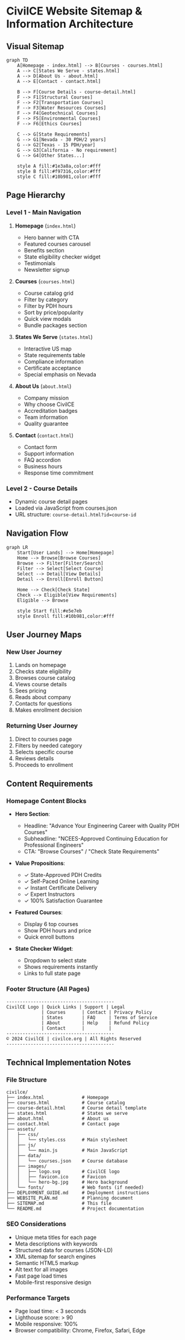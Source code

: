 # CivilCE Website Sitemap & Information Architecture

## Visual Sitemap

```mermaid
graph TD
    A[Homepage - index.html] --> B[Courses - courses.html]
    A --> C[States We Serve - states.html]
    A --> D[About Us - about.html]
    A --> E[Contact - contact.html]
    
    B --> F[Course Details - course-detail.html]
    F --> F1[Structural Courses]
    F --> F2[Transportation Courses]
    F --> F3[Water Resources Courses]
    F --> F4[Geotechnical Courses]
    F --> F5[Environmental Courses]
    F --> F6[Ethics Courses]
    
    C --> G[State Requirements]
    G --> G1[Nevada - 30 PDH/2 years]
    G --> G2[Texas - 15 PDH/year]
    G --> G3[California - No requirement]
    G --> G4[Other States...]
    
    style A fill:#1e3a8a,color:#fff
    style B fill:#f97316,color:#fff
    style C fill:#10b981,color:#fff
```

## Page Hierarchy

### Level 1 - Main Navigation
1. **Homepage** (`index.html`)
   - Hero banner with CTA
   - Featured courses carousel
   - Benefits section
   - State eligibility checker widget
   - Testimonials
   - Newsletter signup

2. **Courses** (`courses.html`)
   - Course catalog grid
   - Filter by category
   - Filter by PDH hours
   - Sort by price/popularity
   - Quick view modals
   - Bundle packages section

3. **States We Serve** (`states.html`)
   - Interactive US map
   - State requirements table
   - Compliance information
   - Certificate acceptance
   - Special emphasis on Nevada

4. **About Us** (`about.html`)
   - Company mission
   - Why choose CivilCE
   - Accreditation badges
   - Team information
   - Quality guarantee

5. **Contact** (`contact.html`)
   - Contact form
   - Support information
   - FAQ accordion
   - Business hours
   - Response time commitment

### Level 2 - Course Details
- Dynamic course detail pages
- Loaded via JavaScript from courses.json
- URL structure: `course-detail.html?id=course-id`

## Navigation Flow

```mermaid
graph LR
    Start[User Lands] --> Home[Homepage]
    Home --> Browse[Browse Courses]
    Browse --> Filter[Filter/Search]
    Filter --> Select[Select Course]
    Select --> Detail[View Details]
    Detail --> Enroll[Enroll Button]
    
    Home --> Check[Check State]
    Check --> Eligible[View Requirements]
    Eligible --> Browse
    
    style Start fill:#e5e7eb
    style Enroll fill:#10b981,color:#fff
```

## User Journey Maps

### New User Journey
1. Lands on homepage
2. Checks state eligibility
3. Browses course catalog
4. Views course details
5. Sees pricing
6. Reads about company
7. Contacts for questions
8. Makes enrollment decision

### Returning User Journey
1. Direct to courses page
2. Filters by needed category
3. Selects specific course
4. Reviews details
5. Proceeds to enrollment

## Content Requirements

### Homepage Content Blocks
- **Hero Section**: 
  - Headline: "Advance Your Engineering Career with Quality PDH Courses"
  - Subheadline: "NCEES-Approved Continuing Education for Professional Engineers"
  - CTA: "Browse Courses" / "Check State Requirements"

- **Value Propositions**:
  - ✓ State-Approved PDH Credits
  - ✓ Self-Paced Online Learning
  - ✓ Instant Certificate Delivery
  - ✓ Expert Instructors
  - ✓ 100% Satisfaction Guarantee

- **Featured Courses**: 
  - Display 6 top courses
  - Show PDH hours and price
  - Quick enroll buttons

- **State Checker Widget**:
  - Dropdown to select state
  - Shows requirements instantly
  - Links to full state page

### Footer Structure (All Pages)
```
----------------------------------------
CivilCE Logo | Quick Links | Support | Legal
             | Courses      | Contact | Privacy Policy
             | States       | FAQ     | Terms of Service
             | About        | Help    | Refund Policy
             | Contact      |         | 
----------------------------------------
© 2024 CivilCE | civilce.org | All Rights Reserved
----------------------------------------
```

## Technical Implementation Notes

### File Structure
```
civilce/
├── index.html              # Homepage
├── courses.html            # Course catalog
├── course-detail.html      # Course detail template
├── states.html             # States we serve
├── about.html              # About us
├── contact.html            # Contact page
├── assets/
│   ├── css/
│   │   └── styles.css      # Main stylesheet
│   ├── js/
│   │   └── main.js         # Main JavaScript
│   ├── data/
│   │   └── courses.json    # Course database
│   ├── images/
│   │   ├── logo.svg        # CivilCE logo
│   │   ├── favicon.ico     # Favicon
│   │   └── hero-bg.jpg     # Hero background
│   └── fonts/              # Web fonts (if needed)
├── DEPLOYMENT_GUIDE.md     # Deployment instructions
├── WEBSITE_PLAN.md         # Planning document
├── SITEMAP.md              # This file
└── README.md               # Project documentation
```

### SEO Considerations
- Unique meta titles for each page
- Meta descriptions with keywords
- Structured data for courses (JSON-LD)
- XML sitemap for search engines
- Semantic HTML5 markup
- Alt text for all images
- Fast page load times
- Mobile-first responsive design

### Performance Targets
- Page load time: < 3 seconds
- Lighthouse score: > 90
- Mobile responsive: 100%
- Browser compatibility: Chrome, Firefox, Safari, Edge